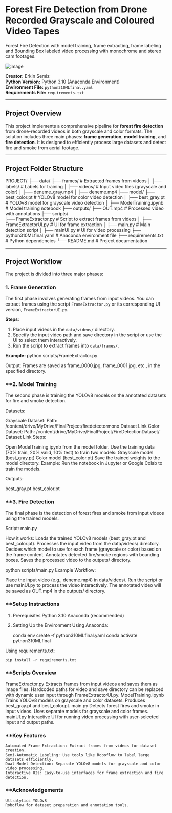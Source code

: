 # Forest Fire Detection from Drone Recorded Grayscale and Coloured Video Tapes

Forest Fire Detection with model training, frame extracting, frame labeling and Bounding Box labeled video processing with monochrome and stereo cam footages.

![image](https://github.com/user-attachments/assets/7261e09d-6e5c-4475-94ad-97ec40599efd)


**Creator:** Erkin Semiz  
**Python Version:** Python 3.10 (Anaconda Environment)  
**Environment File:** `python310MLfinal.yaml`  
**Requirements File:** `requirements.txt`  

---

## **Project Overview**
This project implements a comprehensive pipeline for **forest fire detection** from drone-recorded videos in both grayscale and color formats. The solution includes three main phases: **frame generation**, **model training**, and **fire detection**. It is designed to efficiently process large datasets and detect fire and smoke from aerial footage.

---

## **Project Folder Structure**
PROJECT/ 
├── data/ 
    ├── frames/ # Extracted frames from videos │ 
    ├── labels/ # Labels for training │ 
    ├── videos/ # Input video files (grayscale and color) │ 
        ├── deneme_gray.mp4 │ 
        ├── deneme.mp4 
├── model/ 
    ├── best_color.pt # YOLOv8 model for color video detection │ 
    ├── best_gray.pt # YOLOv8 model for grayscale video detection │ 
    ├── ModelTraining.ipynb # Model training notebook 
├── outputs/ 
    ├── OUT.mp4 # Processed video with annotations 
├── scripts/  
    ├── FrameExtractor.py # Script to extract frames from videos │ 
    ├── FrameExtractorUI.py # UI for frame extraction │ 
    ├── main.py # Main detection script │ 
├── mainUI.py # UI for video processing
├── python310MLfinal.yaml # Anaconda environment file 
├── requirements.txt # Python dependencies 
└── README.md # Project documentation

---

## **Project Workflow**
The project is divided into three major phases:

### **1. Frame Generation**
The first phase involves generating frames from input videos. You can extract frames using the script `FrameExtractor.py` or its corresponding UI version, `FrameExtractorUI.py`.

**Steps**:
1. Place input videos in the `data/videos/` directory.
2. Specify the input video path and save directory in the script or use the UI to select them interactively.
3. Run the script to extract frames into `data/frames/`.

**Example:**
python scripts/FrameExtractor.py

Output:
Frames are saved as frame_0000.jpg, frame_0001.jpg, etc., in the specified directory.

### **2. Model Training
The second phase is training the YOLOv8 models on the annotated datasets for fire and smoke detection.

Datasets:

Grayscale Dataset:
Path: /content/drive/MyDrive/FinalProject/firedetectormono
Dataset Link
Color Dataset:
Path: /content/drive/MyDrive/FinalProject/FireDetectionDataset/
Dataset Link
Steps:

Open ModelTraining.ipynb from the model folder.
Use the training data (70% train, 20% valid, 10% test) to train two models:
Grayscale model (best_gray.pt)
Color model (best_color.pt)
Save the trained weights to the model directory.
Example: Run the notebook in Jupyter or Google Colab to train the models.

Outputs:

best_gray.pt
best_color.pt
### **3. Fire Detection
The final phase is the detection of forest fires and smoke from input videos using the trained models.

Script: main.py

How it works:
    Loads the trained YOLOv8 models (best_gray.pt and best_color.pt).
    Processes the input video from the data/videos/ directory.
    Decides which model to use for each frame (grayscale or color) based on the frame content.
    Annotates detected fire/smoke regions with bounding boxes.
    Saves the processed video to the outputs/ directory.

python scripts/main.py
Example Workflow:

Place the input video (e.g., deneme.mp4) in data/videos/.
Run the script or use mainUI.py to process the video interactively.
The annotated video will be saved as OUT.mp4 in the outputs/ directory.

### **Setup Instructions
1. Prerequisites
    Python 3.10
    Anaconda (recommended)
2. Setting Up the Environment
Using Anaconda:

    conda env create -f python310MLfinal.yaml
    conda activate python310MLfinal

Using requirements.txt:

    pip install -r requirements.txt

### **Scripts Overview
FrameExtractor.py
    Extracts frames from input videos and saves them as image files.
    Hardcoded paths for video and save directory can be replaced with dynamic user input through FrameExtractorUI.py.
ModelTraining.ipynb
    Trains YOLOv8 models on grayscale and color datasets.
    Produces best_gray.pt and best_color.pt.
main.py
    Detects forest fires and smoke in input videos.
    Uses separate models for grayscale and color frames.
mainUI.py
    Interactive UI for running video processing with user-selected input and output paths.

### **Key Features
    Automated Frame Extraction: Extract frames from videos for dataset creation.
    Semi-Automatic Labeling: Use tools like Roboflow to label large datasets efficiently.
    Dual Model Detection: Separate YOLOv8 models for grayscale and color video processing.
    Interactive UIs: Easy-to-use interfaces for frame extraction and fire detection.

### **Acknowledgements
    Ultralytics YOLOv8
    Roboflow for dataset preparation and annotation tools.
